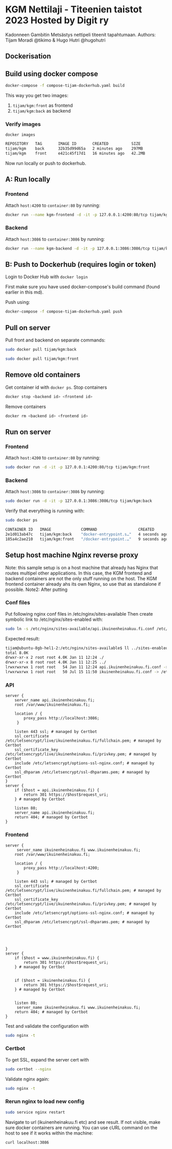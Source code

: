 # KGM Nettilaji - Titeenien taistot 2023 Hosted by Digit ry
Kadonneen Gambitin Metsästys nettipeli titeenit tapahtumaan. 
Authors: Tijam Moradi @tikimo & Hugo Hutri @hugohutri

## Dockerisation

## Build using docker compose
```bash
docker-compose -f compose-tijam-dockerhub.yaml build
```

This way you get two images:
1. `tijam/kgm:front` as frontend
2. `tijam/kgm:back` as backend

### Verify images
`docker images`
```bash
REPOSITORY   TAG       IMAGE ID       CREATED          SIZE
tijam/kgm    back      32b35d99d65a   2 minutes ago    297MB
tijam/kgm    front     e421c45f17d1   16 minutes ago   42.2MB
```

Now run locally or push to dockerhub.

## A: Run locally
### Frontend
Attach `host:4200` to `container:80` by running:
```bash
docker run --name kgm-frontend -d -it -p 127.0.0.1:4200:80/tcp tijam/kgm:front
```

### Backend
Attach `host:3086` to `container:3086` by running:
```bash
docker run --name kgm-backend -d -it -p 127.0.0.1:3086:3086/tcp tijam/kgm:back
```

## B: Push to Dockerhub (requires login or token)
Login to Docker Hub with `docker login`

First make sure you have used docker-compose's build command (found earlier in this md).

Push using:
```bash
docker-compose -f compose-tijam-dockerhub.yaml push
```

## Pull on server
Pull front and backend on separate commands:
```bash
sudo docker pull tijam/kgm:back 
```
```bash
sudo docker pull tijam/kgm:front 
```

## Remove old containers
Get container id with ```docker ps```. 
Stop containers
```bash
docker stop <backend id> <frontend id>
```
Remove containers
```bash
docker rm <backend id> <frontend id>
```

## Run on server
### Frontend
Attach `host:4200` to `container:80` by running:
```bash
sudo docker run -d -it -p 127.0.0.1:4200:80/tcp tijam/kgm:front
```

### Backend
Attach `host:3086` to `container:3086` by running:
```bash
sudo docker run -d -it -p 127.0.0.1:3086:3086/tcp tijam/kgm:back
```
Verify that everything is running with:
```bash
sudo docker ps
```
```bash
CONTAINER ID   IMAGE             COMMAND                  CREATED         STATUS         PORTS                      NAMES
2e1d013ab47c   tijam/kgm:back    "docker-entrypoint.s…"   4 seconds ago   Up 3 seconds   127.0.0.1:3086->3086/tcp   kgm-backend
185a4c2ae210   tijam/kgm:front   "/docker-entrypoint.…"   9 seconds ago   Up 8 seconds   127.0.0.1:4200->80/tcp     kgm-frontend
```

## Setup host machine Nginx reverse proxy
Note: this sample setup is on a host machine that already has Nginx that routes multipel other applications. In this case, the KGM frontend and backend containers are not the only stuff running on the host. The KGM frontend container already ahs its own Nginx, so use that as standalone if possible.
Note2: After putting 
### Conf files
Put following nginx conf files in /etc/nginx/sites-available
Then create symbolic link to /etc/nginx/sites-enabled with:
```bash
sudo ln -s /etc/nginx/sites-available/api.ikuinenheinakuu.fi.conf /etc/nginx/sites-enabled/api.ikuinenhe inakuu.fi.conf
```
Expected result:
```bash
tijam@ubuntu-8gb-hel1-2:/etc/nginx/sites-available$ ll ../sites-enabled/
total 8.0K
drwxr-xr-x 2 root root 4.0K Jan 11 12:24 ./
drwxr-xr-x 8 root root 4.0K Jan 11 12:25 ../
lrwxrwxrwx 1 root root   54 Jan 11 12:24 api.ikuinenheinakuu.fi.conf -> /etc/nginx/sites-available/api.ikuinenheinakuu.fi.conf
lrwxrwxrwx 1 root root   50 Jul 15 11:50 ikuinenheinakuu.fi.conf -> /etc/nginx/sites-available/ikuinenheinakuu.fi.conf  
```

### API 
```nginx configuration
server {                                                                                          
    server_name api.ikuinenheinakuu.fi;                                                           
    root /var/www/ikuinenheinakuu.fi;                                                             
                                                                                                  
    location / {                                                                                  
        proxy_pass http://localhost:3086;                                                         
     }                                                                                            
                                                                                                  
    listen 443 ssl; # managed by Certbot                                                          
    ssl_certificate /etc/letsencrypt/live/ikuinenheinakuu.fi/fullchain.pem; # managed by Certbot  
    ssl_certificate_key /etc/letsencrypt/live/ikuinenheinakuu.fi/privkey.pem; # managed by Certbot
    include /etc/letsencrypt/options-ssl-nginx.conf; # managed by Certbot                         
    ssl_dhparam /etc/letsencrypt/ssl-dhparams.pem; # managed by Certbot                                                                                                    
}                                                                                                 
server {                                                                                          
    if ($host = api.ikuinenheinakuu.fi) {                                                         
        return 301 https://$host$request_uri;                                                     
    } # managed by Certbot                                                                        
                                                                                                   
    listen 80;                                                                                    
    server_name api.ikuinenheinakuu.fi;                                                           
    return 404; # managed by Certbot                                                                                      
}                                                                                                 
```

### Frontend
```nginx configuration
server {
     server_name ikuinenheinakuu.fi www.ikuinenheinakuu.fi;
    root /var/www/ikuinenheinakuu.fi;

    location / {
        proxy_pass http://localhost:4200;
     }

    listen 443 ssl; # managed by Certbot
    ssl_certificate /etc/letsencrypt/live/ikuinenheinakuu.fi/fullchain.pem; # managed by Certbot
    ssl_certificate_key /etc/letsencrypt/live/ikuinenheinakuu.fi/privkey.pem; # managed by Certbot
    include /etc/letsencrypt/options-ssl-nginx.conf; # managed by Certbot
    ssl_dhparam /etc/letsencrypt/ssl-dhparams.pem; # managed by Certbot




}
server {
    if ($host = www.ikuinenheinakuu.fi) {
        return 301 https://$host$request_uri;
    } # managed by Certbot


    if ($host = ikuinenheinakuu.fi) {
        return 301 https://$host$request_uri;
    } # managed by Certbot


    listen 80;
     server_name ikuinenheinakuu.fi www.ikuinenheinakuu.fi;
    return 404; # managed by Certbot
}
```
Test and validate the configuration with
```bash
sudo nginx -t
```

### Certbot
To get SSL, expand the server cert with 
```bash
sudo certbot --nginx
```

Validate nginx again:
```bash
sudo nginx -t
```

### Rerun nginx to load new config
```bash
sudo service nginx restart
```

Navigate to url (ikuinenheinakuu.fi etc) and see result.
If not visible, make sure docker containers are running. You can use cURL command on the host to see if it works within the machine:
```bash
curl localhost:3086
```
